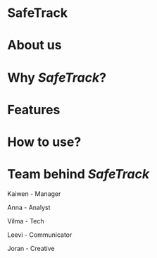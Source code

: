 # SafeTrack
# About us
# Why *SafeTrack*?
# Features
# How to use?
# Team behind *SafeTrack*
Kaiwen - Manager

Anna - Analyst

Vilma - Tech

Leevi - Communicator

Joran - Creative
